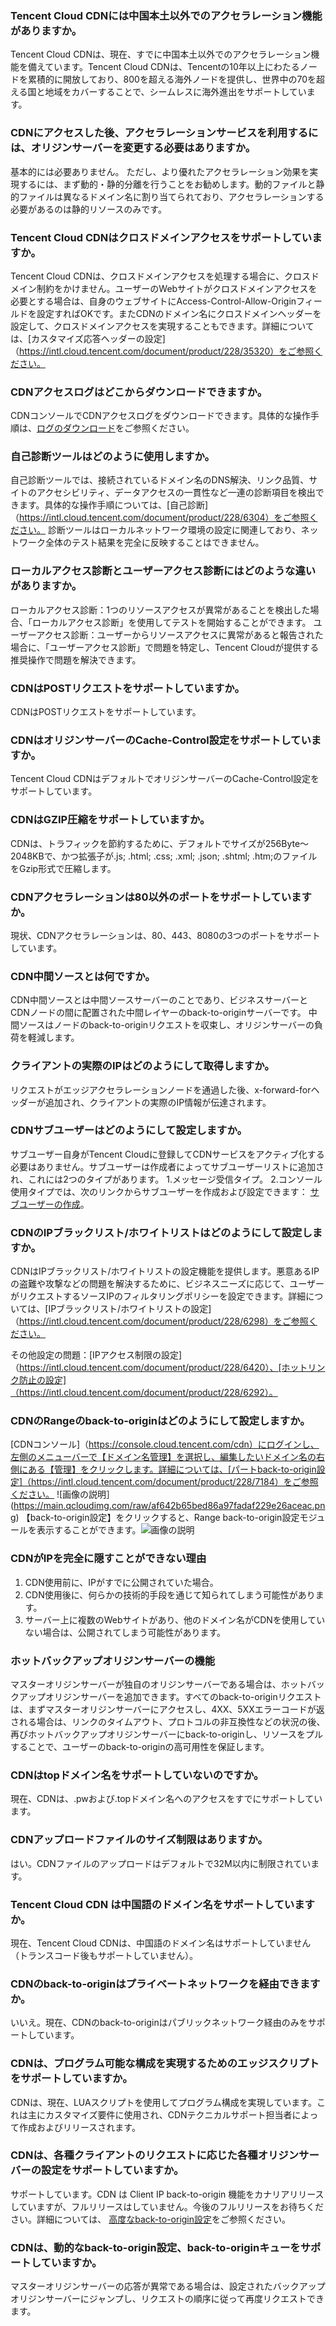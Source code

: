 [](id:q1)
### Tencent Cloud CDNには中国本土以外でのアクセラレーション機能がありますか。
Tencent Cloud CDNは、現在、すでに中国本土以外でのアクセラレーション機能を備えています。Tencent Cloud CDNは、Tencentの10年以上にわたるノードを累積的に開放しており、800を超える海外ノードを提供し、世界中の70を超える国と地域をカバーすることで、シームレスに海外進出をサポートしています。

[](id:q2)
### CDNにアクセスした後、アクセラレーションサービスを利用するには、オリジンサーバーを変更する必要はありますか。
基本的には必要ありません。 ただし、より優れたアクセラレーション効果を実現するには、まず動的・静的分離を行うことをお勧めします。動的ファイルと静的ファイルは異なるドメイン名に割り当てられており、アクセラレーションする必要があるのは静的リソースのみです。

[](id:q3)
### Tencent Cloud CDNはクロスドメインアクセスをサポートしていますか。
Tencent Cloud CDNは、クロスドメインアクセスを処理する場合に、クロスドメイン制約をかけません。ユーザーのWebサイトがクロスドメインアクセスを必要とする場合は、自身のウェブサイトにAccess-Control-Allow-Originフィールドを設定すればOKです。またCDNのドメイン名にクロスドメインヘッダーを設定して、クロスドメインアクセスを実現することもできます。詳細については、[カスタマイズ応答ヘッダーの設定]（https://intl.cloud.tencent.com/document/product/228/35320）をご参照ください。

[](id:q4)
### CDNアクセスログはどこからダウンロードできますか。
CDNコンソールでCDNアクセスログをダウンロードできます。具体的な操作手順は、[ログのダウンロード](https://intl.cloud.tencent.com/document/product/228/6316)をご参照ください。

[](id:q5)
### 自己診断ツールはどのように使用しますか。
自己診断ツールでは、接続されているドメイン名のDNS解決、リンク品質、サイトのアクセシビリティ、データアクセスの一貫性など一連の診断項目を検出できます。具体的な操作手順については、[自己診断] （https://intl.cloud.tencent.com/document/product/228/6304）をご参照ください。 診断ツールはローカルネットワーク環境の設定に関連しており、ネットワーク全体のテスト結果を完全に反映することはできません。

[](id:q6)
### ローカルアクセス診断とユーザーアクセス診断にはどのような違いがありますか。
ローカルアクセス診断：1つのリソースアクセスが異常があることを検出した場合、「ローカルアクセス診断」を使用してテストを開始することができます。
ユーザーアクセス診断：ユーザーからリソースアクセスに異常があると報告された場合に、「ユーザーアクセス診断」で問題を特定し、Tencent Cloudが提供する推奨操作で問題を解決できます。

[](id:q7)
### CDNはPOSTリクエストをサポートしていますか。
CDNはPOSTリクエストをサポートしています。

[](id:q8)
### CDNはオリジンサーバーのCache-Control設定をサポートしていますか。
Tencent Cloud CDNはデフォルトでオリジンサーバーのCache-Control設定をサポートしています。

[](id:q9)
### CDNはGZIP圧縮をサポートしていますか。
CDNは、トラフィックを節約するために、デフォルトでサイズが256Byte～2048KBで、かつ拡張子が.js; .html; .css; .xml; .json; .shtml; .htm;のファイルをGzip形式で圧縮します。

[](id:q10)
### CDNアクセラレーションは80以外のポートをサポートしていますか。
現状、CDNアクセラレーションは、80、443、8080の3つのポートをサポートしています。

[](id:q11)
### CDN中間ソースとは何ですか。
CDN中間ソースとは中間ソースサーバーのことであり、ビジネスサーバーとCDNノードの間に配置された中間レイヤーのback-to-originサーバーです。 中間ソースはノードのback-to-originリクエストを収束し、オリジンサーバーの負荷を軽減します。

[](id:q12)
### クライアントの実際のIPはどのようにして取得しますか。
リクエストがエッジアクセラレーションノードを通過した後、x-forward-forヘッダーが追加され、クライアントの実際のIP情報が伝達されます。

[](id:q13)
### CDNサブユーザーはどのようにして設定しますか。
サブユーザー自身がTencent Cloudに登録してCDNサービスをアクティブ化する必要はありません。サブユーザーは作成者によってサブユーザーリストに追加され、これには2つのタイプがあります。
1.メッセージ受信タイプ。
2.コンソール使用タイプでは、次のリンクからサブユーザーを作成および設定できます： [サブユーザーの作成](https://intl.cloud.tencent.com/document/product/228/35229)。

[](id:q14)
### CDNのIPブラックリスト/ホワイトリストはどのようにして設定しますか。
CDNはIPブラックリスト/ホワイトリストの設定機能を提供します。悪意あるIPの盗難や攻撃などの問題を解決するために、ビジネスニーズに応じて、ユーザーがリクエストするソースIPのフィルタリングポリシーを設定できます。詳細については、[IPブラックリスト/ホワイトリストの設定]（https://intl.cloud.tencent.com/document/product/228/6298）をご参照ください。

その他設定の問題：[IPアクセス制限の設定]（https://intl.cloud.tencent.com/document/product/228/6420）、[ホットリンク防止の設定]（https://intl.cloud.tencent.com/document/product/228/6292）。

[](id:q15)
### CDNのRangeのback-to-originはどのようにして設定しますか。
[CDNコンソール]（https://console.cloud.tencent.com/cdn）にログインし、左側のメニューバーで【ドメイン名管理】を選択し、編集したいドメイン名の右側にある【管理】をクリックします。詳細については、[パートback-to-origin設定]（https://intl.cloud.tencent.com/document/product/228/7184）をご参照ください。 
![画像の説明］(https://main.qcloudimg.com/raw/af642b65bed86a97fadaf229e26aceac.png)
【back-to-origin設定】をクリックすると、Range back-to-origin設定モジュールを表示することができます。![画像の説明](https://main.qcloudimg.com/raw/79d08718f1399b735b9b2dc804bf383e.png)

[](id:q16)
### CDNがIPを完全に隠すことができない理由
1. CDN使用前に、IPがすでに公開されていた場合。
2. CDN使用後に、何らかの技術的手段を通じて知られてしまう可能性があります。
3. サーバー上に複数のWebサイトがあり、他のドメイン名がCDNを使用していない場合は、公開されてしまう可能性があります。

[](id:q17)
### ホットバックアップオリジンサーバーの機能
マスターオリジンサーバーが独自のオリジンサーバーである場合は、ホットバックアップオリジンサーバーを追加できます。すべてのback-to-originリクエストは、まずマスターオリジンサーバーにアクセスし、4XX、5XXエラーコードが返される場合は、リンクのタイムアウト、プロトコルの非互換性などの状況の後、再びホットバックアップオリジンサーバーにback-to-originし、リソースをプルすることで、ユーザーのback-to-originの高可用性を保証します。

[](id:q18)
### CDNはtopドメイン名をサポートしていないのですか。
現在、CDNは、.pwおよび.topドメイン名へのアクセスをすでにサポートしています。

[](id:q19)
### CDNアップロードファイルのサイズ制限はありますか。
はい。CDNファイルのアップロードはデフォルトで32M以内に制限されています。

[](id:q20)
### Tencent Cloud CDN は中国語のドメイン名をサポートしていますか。
現在、Tencent Cloud CDNは、中国語のドメイン名はサポートしていません（トランスコード後もサポートしていません）。

[](id:q21)
### CDNのback-to-originはプライベートネットワークを経由できますか。
いいえ。現在、CDNのback-to-originはパブリックネットワーク経由のみをサポートしています。

[](id:q22)
### CDNは、プログラム可能な構成を実現するためのエッジスクリプトをサポートしていますか。
CDNは、現在、LUAスクリプトを使用してプログラム構成を実現しています。これは主にカスタマイズ要件に使用され、CDNテクニカルサポート担当者によって作成およびリリースされます。

[](id:q23)
### CDNは、各種クライアントのリクエストに応じた各種オリジンサーバーの設定をサポートしていますか。
サポートしています。CDN は Client IP back-to-origin 機能をカナリアリリースしていますが、フルリリースはしていません。今後のフルリリースをお待ちください。詳細については、 [高度なback-to-origin設定](https://intl.cloud.tencent.com/document/product/228/39745)をご参照ください。

[](id:q24)
### CDNは、動的なback-to-origin設定、back-to-originキューをサポートしていますか。
マスターオリジンサーバーの応答が異常である場合は、設定されたバックアップオリジンサーバーにジャンプし、リクエストの順序に従って再度リクエストできます。
